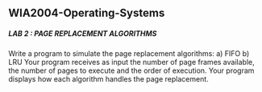 ## WIA2004-Operating-Systems

##### LAB 2 : PAGE REPLACEMENT ALGORITHMS

Write a program to simulate the page replacement algorithms:
a) FIFO
b) LRU
Your program receives as input the number of page frames available, the number of pages to execute and the order of execution. Your program displays how each algorithm handles the page replacement.